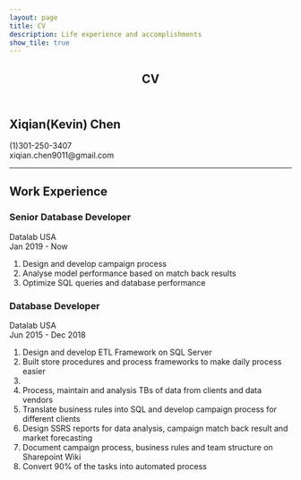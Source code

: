 ```yaml
---
layout: page
title: CV
description: Life experience and accomplishments
show_tile: true
---
```

<!-- Main -->
<div id="main" class="alt">
<!-- One -->
    <section id="one">
	    <div class="inner">
		   <header class="major">
			   <h1>CV</h1>
		   </header>
<!-- Content -->   
            <div class="row">
        	        <div class="6u 12u$(small)">    
                    <h1>Xiqian(Kevin) Chen</h1>
                </div>
        	        <div class="6u 12u$(small)">    
                    <p>(1)301-250-3407<br/>xiqian.chen9011@gmail.com</p> 
                </div>  
            </div>
            <hr/>
            <div class="6u 12u$(large)">
                <h2>Work Experience</h2>
            </div>
            <div class="row">   
               <div class="6u 12u$(small)">    
                    <h3>Senior Database Developer</h3>
               </div>
        	        <div class="6u$ 12u$(small)">
                    <p>Datalab USA<br/>Jan 2019 - Now</p>
               </div>  
            </div>             
            <div>
               <ol>
			        <li>Design and develop campaign process</li>
			        <li>Analyse model performance based on match back results</li>
			        <li>Optimize SQL queries and database performance</li>
		        </ol>
            </div>              
            <div class="row">             
                <div class="6u 12u$(small)">    
                    <h3>Database Developer</h3>       
                </div> 
        	        <div class="6u$ 12u$(small)">    
                    <p>Datalab USA<br/>Jun 2015 - Dec 2018</p>
                </div>
            </div>            
            <div>
               <ol>
			        <li>Design and develop ETL Framework on SQL Server</li>
			        <li>Built store procedures and process frameworks to make daily process easier<li>
			        <li>Process, maintain and analysis TBs of data from clients and data vendors</li>
                    <li>Translate business rules into SQL and develop campaign process for different clients</li>
                    <li>Design SSRS reports for data analysis, campaign match back result and market forecasting</li>
                    <li>Document campaign process, business rules and team structure on Sharepoint Wiki</li>
                    <li>Convert 90% of the tasks into automated process</li>
		            </ol>
            </div>              
        </div>        
    </section>
</div>        
